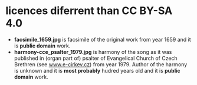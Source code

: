 # licences diferrent than CC BY-SA 4.0
- **facsimile_1659.jpg** is facsimile of the original work from year 1659 and it is **public domain** work.
- **harmony-cce_psalter_1979.jpg** is harmony of the song as it was published in (organ part of) psalter of Evangelical Church of Czech Brethren (see www.e-cirkev.cz) from year 1979. Author of the harmony is unknown and it is **most probably** hudred years old and it is **public domain** work.